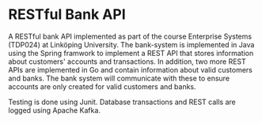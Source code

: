 # RESTful Bank API
A RESTful bank API implemented as part of the course Enterprise Systems (TDP024) at Linköping University. The bank-system is implemented in Java using the Spring framwork to implement a REST API that stores information about customers' accounts and transactions. In addition, two more REST APIs are implemented in Go and contain information about valid customers and banks. The bank system will communicate with these to ensure accounts are only created for valid customers and banks.

Testing is done using Junit. Database transactions and REST calls are logged using Apache Kafka.
